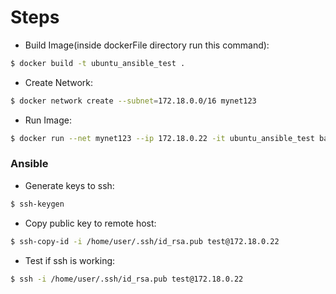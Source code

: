 # Steps
 - Build Image(inside dockerFile directory run this command):
 ```sh 
 $ docker build -t ubuntu_ansible_test .
 ```
 - Create Network: 
 ```sh 
 $ docker network create --subnet=172.18.0.0/16 mynet123
 ```
 - Run Image: 
 ```sh 
 $ docker run --net mynet123 --ip 172.18.0.22 -it ubuntu_ansible_test bash
 ``` 


### Ansible
 - Generate keys to ssh: 
```sh 
$ ssh-keygen
```
 - Copy public key to remote host: 
```sh 
$ ssh-copy-id -i /home/user/.ssh/id_rsa.pub test@172.18.0.22
```
 - Test if ssh is working: 
```sh 
$ ssh -i /home/user/.ssh/id_rsa.pub test@172.18.0.22
```
